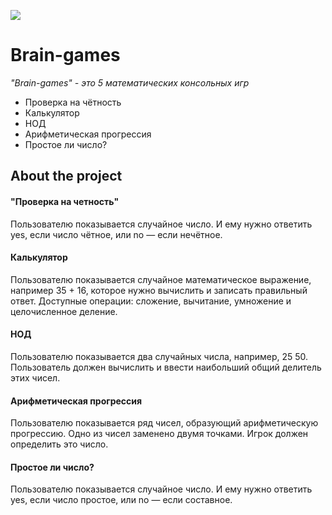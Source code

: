 
<a href="https://codeclimate.com/github/Tatarization/project/maintainability"><img src="https://api.codeclimate.com/v1/badges/40c028215cb3a8af7395/maintainability" /></a>

# Brain-games

*"Brain-games" - это 5 математических консольных игр*

- Проверка на чётность
- Калькулятор
- НОД
- Арифметическая прогрессия
- Простое ли число?
## About the project
#### "Проверка на четность"
Пользователю показывается случайное число. И ему нужно ответить yes, если число чётное, или no — если нечётное.
#### Калькулятор
Пользователю показывается случайное математическое выражение, например 35 + 16, которое нужно вычислить и записать правильный ответ.
Доступные операции: сложение, вычитание, умножение и целочисленное деление.
#### НОД
Пользователю показывается два случайных числа, например, 25 50. Пользователь должен вычислить и ввести наибольший общий делитель этих чисел.
#### Арифметическая прогрессия
Пользователю показывается ряд чисел, образующий арифметическую прогрессию. Одно из чисел заменено двумя точками. Игрок должен определить это число.
#### Простое ли число?
Пользователю показывается случайное число. И ему нужно ответить yes, если число простое, или no — если составное.



